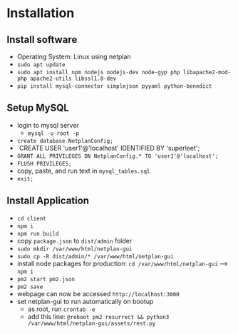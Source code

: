# Installation

## Install software

- Operating System: Linux using netplan
- `sudo apt update`
- `sudo apt install npm nodejs nodejs-dev node-gyp php libapache2-mod-php apache2-utils libssl1.0-dev`
- `pip install mysql-connector simplejson pyyaml python-benedict`

## Setup MySQL

- login to mysql server
  - `mysql -u root -p`
- `create database NetplanConfig;`
- `CREATE USER 'user1'@'localhost' IDENTIFIED BY 'superleet';
- `GRANT ALL PRIVILEGES ON NetplanConfig.* TO 'user1'@'localhost';`
- `FLUSH PRIVILEGES;`
- copy, paste, and run text in `mysql_tables.sql`
- `exit;`

## Install Application

- `cd client`
- `npm i`
- `npm run build`
- copy `package.json` to `dist/admin` folder
- `sudo mkdir /var/www/html/netplan-gui`
- `sudo cp -R dist/admin/* /var/www/html/netplan-gui`
- install node packages for production: `cd /var/www/html/netplan-gui` --> `npm i`
- `pm2 start pm2.json`
- `pm2 save`
- webpage can now be accessed `http://localhost:3000`
- set netplan-gui to run automatically on bootup
  - as root, run `crontab -e`
  - add this line: `@reboot pm2 resurrect && python3 /var/www/html/netplan-gui/assets/rest.py`
